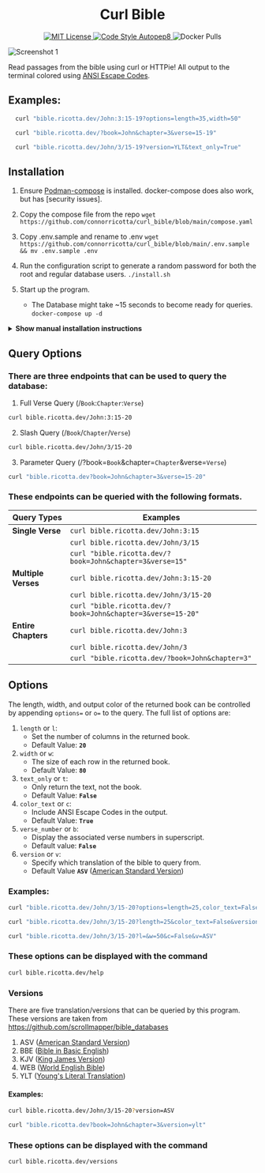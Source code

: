 <h1 align="center">
Curl Bible 
</h1>
<p align="center">
  <a href="https://github.com/aws/mit-0">
    <img src="https://img.shields.io/badge/License-MIT-green" alt="MIT License">
  </a>
  <a href="https://pypi.org/project/autopep8/"> 
    <img src="https://img.shields.io/badge/code--style-autopep8-blue" alt="Code Style Autopep8">
  </a href="https://hub.docker.com/repository/docker/connorricotta/curl_bible">
    <img src=" https://img.shields.io/docker/pulls/connorricotta/curl_bible " alt="Docker Pulls">
  </a> 
  <!-- </a href="https://github.com/connorricotta/curl_bible">
    <img src="https://img.shields.io/github/pipenv/locked/python-version/connorricotta/curl_bible" alt="Python Version">
  </a> -->

</p>

![Screenshot 1](https://cdn.discordapp.com/attachments/775917117290709042/981019274560823346/unknown.png "Our logo")

Read passages from the bible using curl or HTTPie! All output to the terminal colored using [ANSI Escape Codes](https://en.wikipedia.org/wiki/ANSI_escape_code).

## Examples:

```sh
  curl "bible.ricotta.dev/John:3:15-19?options=length=35,width=50"

  curl "bible.ricotta.dev/?book=John&chapter=3&verse=15-19"

  curl "bible.ricotta.dev/John/3/15-19?version=YLT&text_only=True"
```

## Installation

1. Ensure [Podman-compose](https://docs.docker.com/compose/install/) is installed.
   docker-compose does also work, but has [security issues].
2. Copy the compose file from the repo
   `wget https://github.com/connorricotta/curl_bible/blob/main/compose.yaml `
3. Copy .env.sample and rename to .env
   `wget https://github.com/connorricotta/curl_bible/blob/main/.env.sample && mv .env.sample .env`
4. Run the configuration script to generate a random password for both the root and regular database users.
   `./install.sh `

5. Start up the program.
   - The Database might take ~15 seconds to become ready for queries.
     `docker-compose up -d`

<details><summary><b>Show manual installation instructions</b></summary>

1. Ensure [Python3](https://www.python.org/downloads/), [pip](https://pip.pypa.io/en/stable/installation/), and [pipenv](https://pypi.org/project/pipenv/) are installed.
2. Change directory into the python directory and create a pipenv environment.

```sh
cd python
pipenv shell
```

3. Start up the backend server with this command (more options can be found [here](https://docs.gunicorn.org/en/stable/settings.html?highlight=logging#logging))

```sh
gunicorn --bind 0.0.0.0:10000 wsgi:app --log-level warning --error-logfile error.log --capture-output --log-config logging.conf
```

4. Ensure that [mariadb](https://www.digitalocean.com/community/tutorials/how-to-install-mariadb-on-ubuntu-20-04) is installed and you are able to connect to it.
5. Open up mariadb and enter the following commands
   > The words in {braces} should be replaced with different values

```sh
CREATE USER 'bibleman'@'localhost' IDENTIFIED BY '{newpassword}'
CREATE DATABASE IF NOT EXISTS bible;
GRANT ALL PRIVILEGES ON bible.* TO 'bibleman'@'localhost';
FLUSH PRIVILEGES;
exit;
```

6. Import the SQL dump into the bible database.

```sh
sudo mysql -u root -p bible < {path to directory}/curl_bible/sql/bible-mysql.sql
```

7. Modify python/.env to make sure MYSQL_PASSWORD and DB_PORT match your current configuration.

```sh
MYSQL_ROOT_USER=root
MYSQL_ROOT_PASSWORD={changeme123}
MYSQL_USER=bibleman
MYSQL_PASSWORD={changemealso}
MYSQL_DATABASE=bible
DB_HOST=bible_db
DB_PORT=3306
```

</details>

## Query Options

### There are three endpoints that can be used to query the database:

1. Full Verse Query (/`Book`:`Chapter`:`Verse`)

```sh
curl bible.ricotta.dev/John:3:15-20
```

2. Slash Query (/`Book`/`Chapter`/`Verse`)

```sh
curl bible.ricotta.dev/John/3/15-20
```

3. Parameter Query (/?book=`Book`&chapter=`Chapter`&verse=`Verse`)

```sh
curl "bible.ricotta.dev?book=John&chapter=3&verse=15-20"
```

### These endpoints can be queried with the following formats.

| **Query Types**     | **Examples**                                                |
| ------------------- | ----------------------------------------------------------- |
| **Single Verse**    | `curl bible.ricotta.dev/John:3:15`                          |
|                     | `curl bible.ricotta.dev/John/3/15`                          |
|                     | `curl "bible.ricotta.dev/?book=John&chapter=3&verse=15"`    |
| **Multiple Verses** | `curl bible.ricotta.dev/John:3:15-20`                       |
|                     | `curl bible.ricotta.dev/John/3/15-20`                       |
|                     | `curl "bible.ricotta.dev/?book=John&chapter=3&verse=15-20"` |
| **Entire Chapters** | `curl bible.ricotta.dev/John:3`                             |
|                     | `curl bible.ricotta.dev/John/3`                             |
|                     | `curl "bible.ricotta.dev/?book=John&chapter=3"`             |

## Options

The length, width, and output color of the returned book can be controlled by appending `options=` or `o=` to the query. The full list of options are:

1. `length` or `l`:
   - Set the number of columns in the returned book.
   - Default Value: **`20`**
2. `width` or `w`:
   - The size of each row in the returned book.
   - Default Value: **`80`**
3. `text_only` or `t`:
   - Only return the text, not the book.
   - Default Value: **`False`**
4. `color_text` or `c`:
   - Include ANSI Escape Codes in the output.
   - Default Value: **`True`**
5. `verse_number` or `b`:
   - Display the associated verse numbers in superscript.
   - Default value: **`False`**
6. `version` or `v`:
   - Specify which translation of the bible to query from.
   - Default Value **`ASV`** ([American Standard Version](https://en.wikipedia.org/wiki/American_Standard_Version))

### Examples:

```sh
curl "bible.ricotta.dev/John/3/15-20?options=length=25,color_text=False,version=ASV"

curl "bible.ricotta.dev/John/3/15-20?length=25&color_text=False&version=ASV"

curl "bible.ricotta.dev/John/3/15-20?l=&w=50&c=False&v=ASV"
```

### These options can be displayed with the command

```sh
curl bible.ricotta.dev/help
```

### Versions

There are five translation/versions that can be queried by this program.
These versions are taken from https://github.com/scrollmapper/bible_databases

1. ASV ([American Standard Version](https://en.wikipedia.org/wiki/American_Standard_Version))
2. BBE ([Bible in Basic English](https://en.wikipedia.org/wiki/Bible_in_Basic_English))
3. KJV ([King James Version](https://en.wikipedia.org/wiki/King_James_Version))
4. WEB ([World English Bible](https://en.wikipedia.org/wiki/World_English_Bible))
5. YLT ([Young's Literal Translation](https://en.wikipedia.org/wiki/Young%27s_Literal_Translation))

#### Examples:

```sh
curl bible.ricotta.dev/John/3/15-20?version=ASV

curl "bible.ricotta.dev?book=John&chapter=3&version=ylt"
```

### These options can be displayed with the command

```sh
curl bible.ricotta.dev/versions
```
